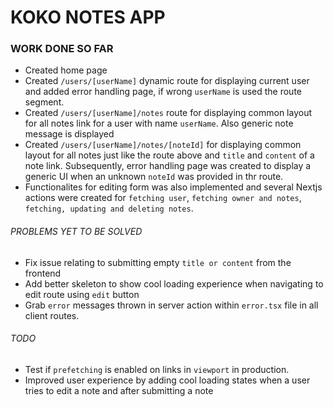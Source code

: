 # KOKO NOTES APP

### WORK DONE SO FAR

- Created home page
- Created `/users/[userName]` dynamic route for displaying current user and added error handling page, if wrong `userName` is used the route segment.
- Created `/users/[userName]/notes` route for displaying common layout for all notes link for a user with name `userName`. Also generic note message is displayed
- Created `/users/[userName]/notes/[noteId]` for displaying common layout for all notes just like the route above and `title` and `content` of a note link. Subsequently, error handling page was created to display a generic UI when an unknown `noteId` was provided in thr route.
- Functionalites for editing form was also implemented and several Nextjs actions were created for `fetching user`, `fetching owner and notes`, `fetching, updating and deleting notes`.

###### PROBLEMS YET TO BE SOLVED

- Fix issue relating to submitting empty `title or content` from the frontend
- Add better skeleton to show cool loading experience when navigating to edit route using `edit` button
- Grab `error` messages thrown in server action within `error.tsx` file in all client routes.

###### TODO

- Test if `prefetching` is enabled on links in `viewport` in production.
- Improved user experience by adding cool loading states when a user tries to edit a note and after submitting a note
